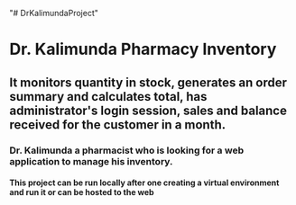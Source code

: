 "# DrKalimundaProject" 
# Dr. Kalimunda Pharmacy Inventory
## It monitors quantity in stock, generates an order summary and calculates total, has administrator's login session, sales and balance received for the customer in a month.
### Dr. Kalimunda a pharmacist who is looking for a web application to manage his inventory. 
#### This project can be run locally after one creating a virtual environment and run it or can be hosted to the web   

